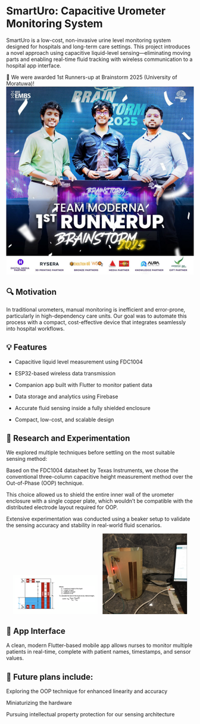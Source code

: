 
# SmartUro: Capacitive Urometer Monitoring System

SmartUro is a low-cost, non-invasive urine level monitoring system designed for hospitals and long-term care settings. This project introduces a novel approach using capacitive liquid-level sensing—eliminating moving parts and enabling real-time fluid tracking with wireless communication to a hospital app interface.

🚀 We were awarded 1st Runners-up at Brainstorm 2025 (University of Moratuwa)!
![brainstorm 25](./images/winners.jpeg)


## 🔍 Motivation
In traditional urometers, manual monitoring is inefficient and error-prone, particularly in high-dependency care units. Our goal was to automate this process with a compact, cost-effective device that integrates seamlessly into hospital workflows.

## 💡 Features
- Capacitive liquid level measurement using FDC1004

- ESP32-based wireless data transmission

- Companion app built with Flutter to monitor patient data

- Data storage and analytics using Firebase

- Accurate fluid sensing inside a fully shielded enclosure

- Compact, low-cost, and scalable design

## 🧪 Research and Experimentation
We explored multiple techniques before settling on the most suitable sensing method:

Based on the FDC1004 datasheet by Texas Instruments, we chose the conventional three-column capacitive height measurement method over the Out-of-Phase (OOP) technique.

This choice allowed us to shield the entire inner wall of the urometer enclosure with a single copper plate, which wouldn’t be compatible with the distributed electrode layout required for OOP.

Extensive experimentation was conducted using a beaker setup to validate the sensing accuracy and stability in real-world fluid scenarios.

<p align="center">
  <img src="./images/technique.png" alt="Prototype Front" width="45%" style="margin-right: 10px;" />
  <img src="./images/exp1.png" alt="Prototype Side" width="45%" />
</p>


## 📱 App Interface

A clean, modern Flutter-based mobile app allows nurses to monitor multiple patients in real-time, complete with patient names, timestamps, and sensor values.

## 🔬 Future plans include:

Exploring the OOP technique for enhanced linearity and accuracy

Miniaturizing the hardware

Pursuing intellectual property protection for our sensing architecture
